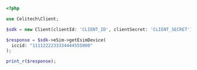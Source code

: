 ```php
<?php

use Celitech\Client;

$sdk = new Client(clientId: 'CLIENT_ID', clientSecret: 'CLIENT_SECRET');

$response = $sdk->eSim->getEsimDevice(
  iccid: "1111222233334444555000"
);

print_r($response);

```


<!-- This file was generated by liblab | https://liblab.com/ -->